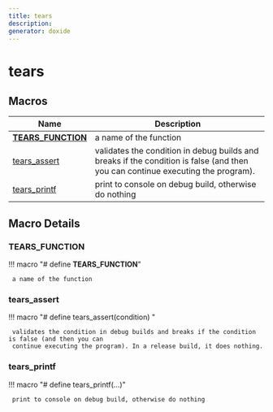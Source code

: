 ```yaml
---
title: tears
description: 
generator: doxide
---
```



# tears



## Macros

| Name | Description |
| ---- | ----------- |
| [__TEARS_FUNCTION__](#__TEARS_FUNCTION__) |  a name of the function  |
| [tears_assert](#tears_assert) |  validates the condition in debug builds and breaks if the condition is false (and then you can continue executing the program). |
| [tears_printf](#tears_printf) |  print to console on debug build, otherwise do nothing  |

## Macro Details

### __TEARS_FUNCTION__<a name="__TEARS_FUNCTION__"></a>

!!! macro "#    define __TEARS_FUNCTION__"

     a name of the function
    

### tears_assert<a name="tears_assert"></a>

!!! macro "#    define tears_assert(condition) \"

     validates the condition in debug builds and breaks if the condition is false (and then you can
     continue executing the program). In a release build, it does nothing.
    

### tears_printf<a name="tears_printf"></a>

!!! macro "#    define tears_printf(...)"

     print to console on debug build, otherwise do nothing
    

